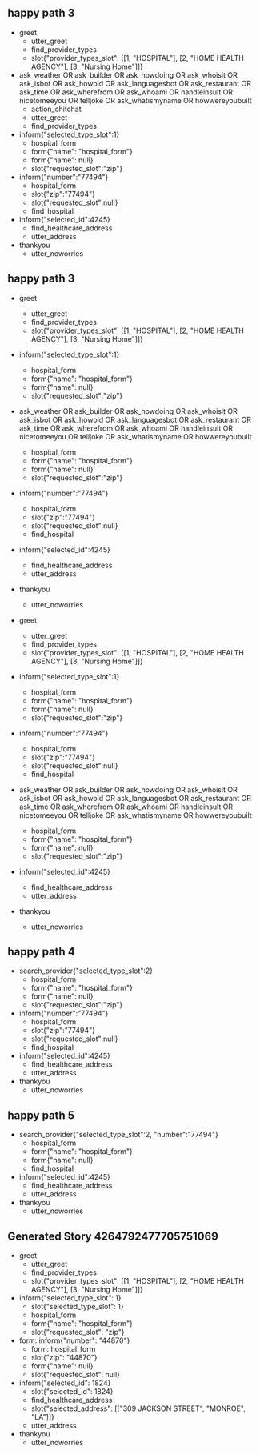 ## happy path 3
* greet
    - utter_greet
    - find_provider_types
    - slot{"provider_types_slot": [[1, "HOSPITAL"], [2, "HOME HEALTH AGENCY"], [3, "Nursing Home"]]}
* ask_weather OR ask_builder OR ask_howdoing OR ask_whoisit OR ask_isbot OR ask_howold OR ask_languagesbot OR ask_restaurant OR ask_time OR ask_wherefrom OR ask_whoami OR handleinsult OR nicetomeeyou OR telljoke OR ask_whatismyname OR howwereyoubuilt
    - action_chitchat
    - utter_greet
    - find_provider_types
* inform{"selected_type_slot":1}
    - hospital_form
    - form{"name": "hospital_form"}
    - form{"name": null}
    - slot{"requested_slot":"zip"}
* inform{"number":"77494"}
    - hospital_form
    - slot{"zip":"77494"}
    - slot{"requested_slot":null}
    - find_hospital
* inform{"selected_id":4245}
    - find_healthcare_address
    - utter_address
* thankyou
    - utter_noworries

## happy path 3
* greet
    - utter_greet
    - find_provider_types
    - slot{"provider_types_slot": [[1, "HOSPITAL"], [2, "HOME HEALTH AGENCY"], [3, "Nursing Home"]]}
* inform{"selected_type_slot":1}
    - hospital_form
    - form{"name": "hospital_form"}
    - form{"name": null}
    - slot{"requested_slot":"zip"}
* ask_weather OR ask_builder OR ask_howdoing OR ask_whoisit OR ask_isbot OR ask_howold OR ask_languagesbot OR ask_restaurant OR ask_time OR ask_wherefrom OR ask_whoami OR handleinsult OR nicetomeeyou OR telljoke OR ask_whatismyname OR howwereyoubuilt
    - hospital_form
    - form{"name": "hospital_form"}
    - form{"name": null}
    - slot{"requested_slot":"zip"}
* inform{"number":"77494"}
    - hospital_form
    - slot{"zip":"77494"}
    - slot{"requested_slot":null}
    - find_hospital
* inform{"selected_id":4245}
    - find_healthcare_address
    - utter_address
* thankyou
    - utter_noworries
    
* greet
    - utter_greet
    - find_provider_types
    - slot{"provider_types_slot": [[1, "HOSPITAL"], [2, "HOME HEALTH AGENCY"], [3, "Nursing Home"]]}
* inform{"selected_type_slot":1}
    - hospital_form
    - form{"name": "hospital_form"}
    - form{"name": null}
    - slot{"requested_slot":"zip"}
* inform{"number":"77494"}
    - hospital_form
    - slot{"zip":"77494"}
    - slot{"requested_slot":null}
    - find_hospital
* ask_weather OR ask_builder OR ask_howdoing OR ask_whoisit OR ask_isbot OR ask_howold OR ask_languagesbot OR ask_restaurant OR ask_time OR ask_wherefrom OR ask_whoami OR handleinsult OR nicetomeeyou OR telljoke OR ask_whatismyname OR howwereyoubuilt
    - hospital_form
    - form{"name": "hospital_form"}
    - form{"name": null}
    - slot{"requested_slot":"zip"}
* inform{"selected_id":4245}
    - find_healthcare_address
    - utter_address
* thankyou
    - utter_noworries
    
## happy path 4
* search_provider{"selected_type_slot":2}
    - hospital_form
    - form{"name": "hospital_form"}
    - form{"name": null}
    - slot{"requested_slot":"zip"}
* inform{"number":"77494"}
    - hospital_form
    - slot{"zip":"77494"}
    - slot{"requested_slot":null}
    - find_hospital
* inform{"selected_id":4245}
    - find_healthcare_address
    - utter_address
* thankyou
    - utter_noworries
    
    
## happy path 5
* search_provider{"selected_type_slot":2, "number":"77494"}
    - hospital_form
    - form{"name": "hospital_form"}
    - form{"name": null}
    - find_hospital
* inform{"selected_id":4245}
    - find_healthcare_address
    - utter_address
* thankyou
    - utter_noworries

## Generated Story 4264792477705751069
* greet
    - utter_greet
    - find_provider_types
    - slot{"provider_types_slot": [[1, "HOSPITAL"], [2, "HOME HEALTH AGENCY"], [3, "Nursing Home"]]}
* inform{"selected_type_slot": 1}
    - slot{"selected_type_slot": 1}
    - hospital_form
    - form{"name": "hospital_form"}
    - slot{"requested_slot": "zip"}
* form: inform{"number": "44870"}
    - form: hospital_form
    - slot{"zip": "44870"}
    - form{"name": null}
    - slot{"requested_slot": null}
* inform{"selected_id": 1824}
    - slot{"selected_id": 1824}
    - find_healthcare_address
    - slot{"selected_address": [["309 JACKSON STREET", "MONROE", "LA"]]}
    - utter_address
* thankyou
    - utter_noworries